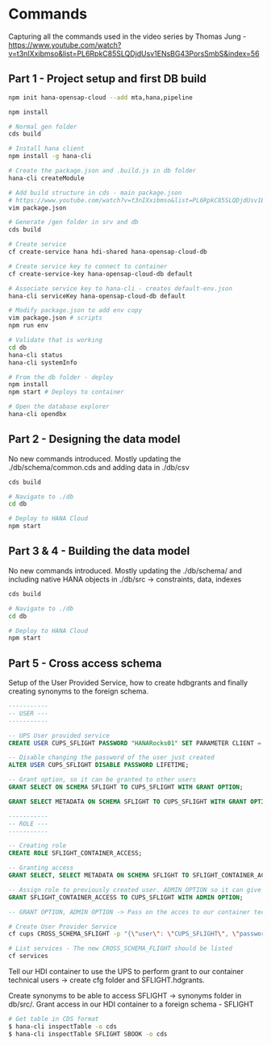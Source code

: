 # Commands

Capturing all the commands used in the video series by Thomas Jung - https://www.youtube.com/watch?v=t3nIXxibmso&list=PL6RpkC85SLQDjdUsv1ENsBG43PorsSmbS&index=56

## Part 1 - Project setup and first DB build


```bash
npm init hana-opensap-cloud --add mta,hana,pipeline

npm install

# Normal gen folder
cds build

# Install hana client
npm install -g hana-cli

# Create the package.json and .build.js in db folder
hana-cli createModule

# Add build structure in cds - main package.json 
# https://www.youtube.com/watch?v=t3nIXxibmso&list=PL6RpkC85SLQDjdUsv1ENsBG43PorsSmbS&index=55&t=1096s
vim package.json

# Generate /gen folder in srv and db
cds build

# Create service
cf create-service hana hdi-shared hana-opensap-cloud-db

# Create service key to connect to container
cf create-service-key hana-opensap-cloud-db default

# Associate service key to hana-cli - creates default-env.json
hana-cli serviceKey hana-opensap-cloud-db default

# Modify package.json to add env copy
vim package.json # scripts
npm run env

# Validate that is working
cd db
hana-cli status
hana-cli systemInfo

# From the db folder - deploy
npm install
npm start # Deploys to container

# Open the database explorer
hana-cli opendbx
```

## Part 2 - Designing the data model

No new commands introduced. Mostly updating the ./db/schema/common.cds and adding data in ./db/csv

```bash
cds build

# Navigate to ./db
cd db

# Deploy to HANA Cloud
npm start
```

## Part 3 & 4 - Building the data model

No new commands introduced. Mostly updating the ./db/schema/ and including native HANA objects in ./db/src -> constraints, data, indexes

```bash
cds build

# Navigate to ./db
cd db

# Deploy to HANA Cloud
npm start
```

## Part 5 - Cross access schema

Setup of the User Provided Service, how to create hdbgrants and finally creating synonyms to the foreign schema.

```sql
-----------
-- USER ---
-----------

-- UPS User provided service
CREATE USER CUPS_SFLIGHT PASSWORD "HANARocks01" SET PARAMETER CLIENT = '001' SET USERGROUP DEFAULT;

-- Disable changing the password of the user just created
ALTER USER CUPS_SFLIGHT DISABLE PASSWORD LIFETIME;

-- Grant option, so it can be granted to other users
GRANT SELECT ON SCHEMA SFLIGHT TO CUPS_SFLIGHT WITH GRANT OPTION;

GRANT SELECT METADATA ON SCHEMA SFLIGHT TO CUPS_SFLIGHT WITH GRANT OPTION;

-----------
-- ROLE ---
-----------

-- Creating role
CREATE ROLE SFLIGHT_CONTAINER_ACCESS;

-- Granting access
GRANT SELECT, SELECT METADATA ON SCHEMA SFLIGHT TO SFLIGHT_CONTAINER_ACCESS WITH GRANT OPTION;

-- Assign role to previously created user. ADMIN_OPTION so it can give the access to other users. Similar to GRANT_OPTION above.
GRANT SFLIGHT_CONTAINER_ACCESS TO CUPS_SFLIGHT WITH ADMIN OPTION;

-- GRANT OPTION, ADMIN OPTION -> Pass on the acces to our container technical users

```

```bash
# Create User Provider Service
cf cups CROSS_SCHEMA_SFLIGHT -p "{\"user\": \"CUPS_SFLIGHT\", \"password\": \"HANARocks01\", \"driver\": \"com.sap.db.jdbc.Driver\", \"tags\": [\"hana\"], \"schema\": \"SFLIGHT\" }"

# List services - The new CROSS_SCHEMA_FLIGHT should be listed
cf services
```

Tell our HDI container to use the UPS to perform grant to our container technical users -> create cfg folder and SFLIGHT.hdgrants.

Create synonyms to be able to access SFLIGHT -> synonyms folder in db/src/. Grant access in our HDI container to a foreign schema - SFLIGHT

```bash
# Get table in CDS format
$ hana-cli inspectTable -o cds
$ hana-cli inspectTable SFLIGHT SBOOK -o cds
```
